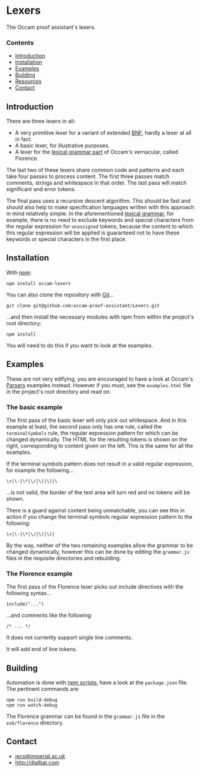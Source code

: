 # Lexers

The Occam proof assistant's lexers.

### Contents

- [Introduction](#introduction)
- [Installation](#installation)
- [Examples](#examples)
- [Building](#building)
- [Resources](#resources)
- [Contact](#contact)

## Introduction

There are three lexers in all:

* A very primitive lexer for a variant of extended [BNF](https://en.wikipedia.org/wiki/Backus%E2%80%93Naur_form), hardly a lexer at all in fact.
* A basic lexer, for illustrative purposes.
* A lexer for the [lexical grammar part](https://raw.githubusercontent.com/occam-proof-assistant/Lexers/master/es6/florence/grammar.js) of Occam's vernacular, called Florence.

The last two of these lexers share common code and patterns and each take four passes to process content. The first three passes match comments, strings and whitespace in that order. The last pass will match significant and error tokens.

The final pass uses a recursive descent algorithm. This should be fast and should also help to make specification languages written with this approach in mind relatively simple. In the aforementioned [lexical grammar](https://raw.githubusercontent.com/occam-proof-assistant/Lexers/master/es6/florence/grammar.js), for example, there is no need to exclude keywords and special characters from the regular expression for `unassigned` tokens, because the content to which this regular expression will be applied is guaranteed not to have these keywords or special characters in the first place.

## Installation

With [npm](https://www.npmjs.com/):

    npm install occam-lexers

You can also clone the repository with [Git](https://git-scm.com/)...

    git clone git@github.com:occam-proof-assistant/Lexers.git

...and then install the necessary modules with npm from within the project's root directory:

    npm install

You will need to do this if you want to look at the examples.

## Examples

These are not very edifying, you are encouraged to have a look at Occam's [Parsers](https://github.com/occam-proof-assistant/Parsers) examples instead. However if you must, see the `examples.html` file in the project's root directory and read on.

### The basic example

The first pass of the basic lexer will only pick out whitespace. And in this example at least, the second pass only has one rule, called the `terminalSymbols` rule, the regular expression pattern for which can be changed dynamically. The HTML for the resulting tokens is shown on the right, corresponding to content given on the left. This is the same for all the examples.

If the terminal symbols pattern does not result in a valid regular expression, for example the following...

    \+|\-|\*|\/|\(|\)|\

...is not valid, the border of the text area will turn red and no tokens will be shown.

There is a guard against content being unmatchable, you can see this in action if you change the terminal symbols regular expression pattern to the following:

    \+|\-|\*|\/|\(|\)|

By the way, neither of the two remaining examples allow the grammar to be changed dynamically, however this can be done by editing the `grammar.js` files in the requisite directories and rebuilding.

### The Florence example

The first pass of the Florence lexer picks out include directives with the following syntax...

    include("...")

...and comments like the following:

    /* ... */

It does not currently support single line comments.

It will add end of line tokens.

## Building

Automation is done with [npm scripts](https://docs.npmjs.com/misc/scripts), have a look at the `package.json` file. The pertinent commands are:

    npm run build-debug
    npm run watch-debug

The Florence grammar can be found in the `grammar.js` file in the `es6/florence` directory.

## Contact

* jecs@imperial.ac.uk
* http://djalbat.com
